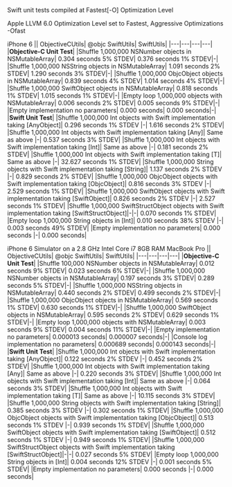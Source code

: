 Swift unit tests compiled at Fastest[-O] Optimization Level

Apple LLVM 6.0 Optimization Level set to Fastest, Aggressive Optimizations -Ofast

iPhone 6
|| ObjectiveCUtils| @objc SwiftUtils| SwiftUtils|
|---|---|---|---|
|**Objective-C Unit Test**|
|Shuffle 1,000,000 NSNumber objects in NSMutableArray| 0.304 seconds 5% STDEV| 0.376 seconds 1% STDEV|-|
|Shuffle 1,000,000 NSString objects in NSMutableArray| 1.091 seconds 2% STDEV| 1.290 seconds 3% STDEV|-|
|Shuffle 1,000,000 ObjcObject objects in NSMutableArray| 0.839 seconds 4% STDEV| 1.014 seconds 4% STDEV|-|
|Shuffle 1,000,000 SwiftObject objects in NSMutableArray| 0.818 seconds 1% STDEV| 1.015 seconds 1% STDEV|-|
|Empty loop 1,000,000 objects with NSMutableArray| 0.006 seconds 2% STDEV| 0.005 seconds 9% STDEV|-|
|Empty implementation no parameters| 0.000 seconds| 0.000 seconds|-|
|**Swift Unit Test**|
|Shuffle 1,000,000 Int objects with Swift implementation taking [AnyObject]| 0.296 seconds 1% STDEV |-| 1.616 seconds 2% STDEV|
|Shuffle 1,000,000 Int objects with Swift implementation taking [Any]| Same as above |-| 0.537 seconds 3% STDEV|
|Shuffle 1,000,000 Int objects with Swift implementation taking [Int]| Same as above |-| 0.181 seconds 2% STDEV|
|Shuffle 1,000,000 Int objects with Swift implementation taking [T]| Same as above |-| 32.627 seconds 1% STDEV|
|Shuffle 1,000,000 String objects with Swift implementation taking [String]| 1.137 seconds 2% STDEV |-| 0.829 seconds 2% STDEV|
|Shuffle 1,000,000 ObjcObject objects with Swift implementation taking [ObjcObject]| 0.816 seconds 3% STDEV |-| 2.529 seconds 1% STDEV|
|Shuffle 1,000,000 SwiftObject objects with Swift implementation taking [SwiftObject]| 0.826 seconds 2% STDEV |-| 2.527 seconds 1% STDEV|
|Shuffle 1,000,000 SwiftStructObject objects with Swift implementation taking [SwiftStructObject]|-|-| 0.070 seconds 1% STDEV|
|Empty loop 1,000,000 String objects in [Int]| 0.010 seconds 38% STDEV |-| 0.003 seconds 49% STDEV|
|Empty implementation no parameters| 0.000 seconds |-| 0.000 seconds|


iPhone 6 Simulator on a 2.8 GHz Intel Core i7 8GB RAM MacBook Pro
|| ObjectiveCUtils| @objc SwiftUtils| SwiftUtils|
|---|---|---|---|
|**Objective-C Unit Test**|
|Shuffle 100,000 NSNumber objects in NSMutableArray| 0.012 seconds 9% STDEV| 0.023 seconds 6% STDEV|-|
|Shuffle 1,000,000 NSNumber objects in NSMutableArray| 0.197 seconds 3% STDEV| 0.289 seconds 5% STDEV|-|
|Shuffle 1,000,000 NSString objects in NSMutableArray| 0.440 seconds 2% STDEV| 0.499 seconds 2% STDEV|-|
|Shuffle 1,000,000 ObjcObject objects in NSMutableArray| 0.569 seconds 1% STDEV| 0.630 seconds 1% STDEV|-|
|Shuffle 1,000,000 SwiftObject objects in NSMutableArray| 0.595 seconds 2% STDEV| 0.629 seconds 1% STDEV|-|
|Empty loop 1,000,000 objects with NSMutableArray| 0.003 seconds 9% STDEV| 0.004 seconds 11% STDEV|-|
|Empty implementation no parameters| 0.000013 seconds| 0.000007 seconds|-|
|Console log implementation no parameters| 0.000689 seconds| 0.000143 seconds|-|
|**Swift Unit Test**|
|Shuffle 1,000,000 Int objects with Swift implementation taking [AnyObject]| 0.122 seconds 2% STDEV |-| 0.452 seconds 2% STDEV|
|Shuffle 1,000,000 Int objects with Swift implementation taking [Any]| Same as above |-| 0.220 seconds 3% STDEV|
|Shuffle 1,000,000 Int objects with Swift implementation taking [Int]| Same as above |-| 0.064 seconds 3% STDEV|
|Shuffle 1,000,000 Int objects with Swift implementation taking [T]| Same as above |-| 10.115 seconds 3% STDEV|
|Shuffle 1,000,000 String objects with Swift implementation taking [String]| 0.385 seconds 3% STDEV |-| 0.302 seconds 1% STDEV|
|Shuffle 1,000,000 ObjcObject objects with Swift implementation taking [ObjcObject]| 0.513 seconds 1% STDEV |-| 0.939 seconds 1% STDEV|
|Shuffle 1,000,000 SwiftObject objects with Swift implementation taking [SwiftObject]| 0.512 seconds 1% STDEV |-| 0.949 seconds 1% STDEV|
|Shuffle 1,000,000 SwiftStructObject objects with Swift implementation taking [SwiftStructObject]|-|-| 0.027 seconds 5% STDEV|
|Empty loop 1,000,000 String objects in [Int]| 0.004 seconds 12% STDEV |-| 0.001 seconds 5% STDEV|
|Empty implementation no parameters| 0.000 seconds |-| 0.000 seconds|
